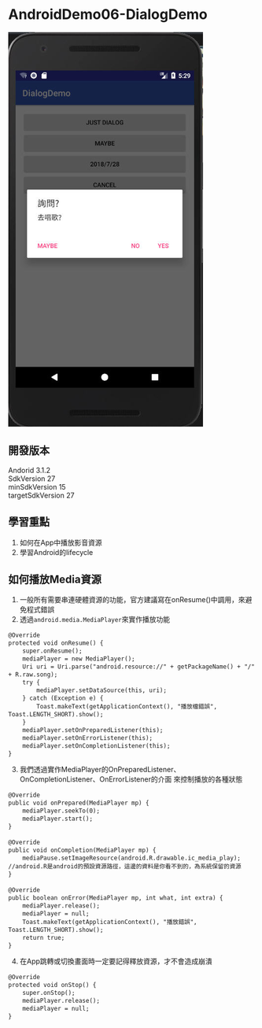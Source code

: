 # AndroidDemo06-DialogDemo

![image](https://github.com/Jimison-TW/AndroidDemo06-DialogDemo/blob/master/Snap19.jpg?raw=true)

## 開發版本
Andorid 3.1.2 </br>
SdkVersion 27 </br>
minSdkVersion 15 </br>
targetSdkVersion 27 </br>

## 學習重點
1. 如何在App中播放影音資源
2. 學習Android的lifecycle

## 如何播放Media資源
1. 一般所有需要串連硬體資源的功能，官方建議寫在onResume()中調用，來避免程式錯誤
2. 透過`android.media.MediaPlayer`來實作播放功能
```java=
@Override
protected void onResume() {
    super.onResume();
    mediaPlayer = new MediaPlayer();
    Uri uri = Uri.parse("android.resource://" + getPackageName() + "/" + R.raw.song);
    try {
        mediaPlayer.setDataSource(this, uri);
    } catch (Exception e) {
        Toast.makeText(getApplicationContext(), "播放檔錯誤", Toast.LENGTH_SHORT).show();
    }
    mediaPlayer.setOnPreparedListener(this);
    mediaPlayer.setOnErrorListener(this);
    mediaPlayer.setOnCompletionListener(this);
}
```
3. 我們透過實作MediaPlayer的OnPreparedListener、OnCompletionListener、OnErrorListener的介面
來控制播放的各種狀態
```java=
@Override
public void onPrepared(MediaPlayer mp) {
    mediaPlayer.seekTo(0);
    mediaPlayer.start();
}

@Override
public void onCompletion(MediaPlayer mp) {
    mediaPause.setImageResource(android.R.drawable.ic_media_play);  //android.R是android的預設資源路徑，這邊的資料是你看不到的，為系統保留的資源
}

@Override
public boolean onError(MediaPlayer mp, int what, int extra) {
    mediaPlayer.release();
    mediaPlayer = null;
    Toast.makeText(getApplicationContext(), "播放錯誤", Toast.LENGTH_SHORT).show();
    return true;
}
```

4. 在App跳轉或切換畫面時一定要記得釋放資源，才不會造成崩潰
```java=
@Override
protected void onStop() {
    super.onStop();
    mediaPlayer.release();
    mediaPlayer = null;
}
```